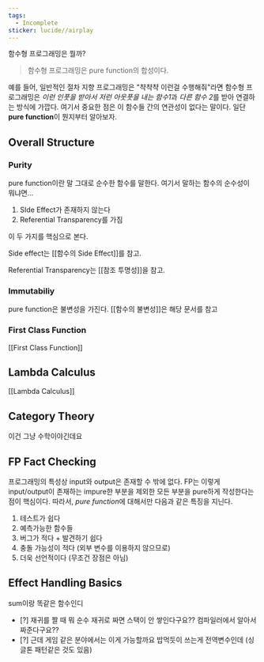 ```yaml
---
tags:
  - Incomplete
sticker: lucide//airplay
---
```

함수형 프로그래밍은 뭘까?
> 함수형 프로그래밍은 pure function의 합성이다.

예를 들어, 일반적인 절차 지향 프로그래밍은 "챡챡챡 이런걸 수행해줘"라면 함수형 프로그래밍은 *이런 인풋을 받아서 저런 아웃풋을 내는 함수1*과 *다른 함수 2*를 받아 연결하는 방식에 가깝다. 여기서 중요한 점은 이 함수들 간의 연관성이 없다는 말이다. 일단 **pure function**이 뭔지부터 알아보자.

## Overall Structure

### Purity

pure function이란 말 그대로 순수한 함수를 말한다. 여기서 말하는 함수의 순수성이 뭐냐면...

1. SIde Effect가 존재하지 않는다
2. Referential Transparency를 가짐

이 두 가지를 핵심으로 본다. 

Side effect는 [[함수의 Side Effect]]를 참고.

Referential Transparency는 [[참조 투명성]]을 참고.
### Immutabiliy

pure function은 불변성을 가진다.
[[함수의 불변성]]은 해당 문서를 참고

### First Class Function

[[First Class Function]]

## Lambda Calculus

[[Lambda Calculus]]
## Category Theory

이건 그냥 수학이야긴데요
## FP Fact Checking 

프로그래밍의 특성상 input와 output은 존재할 수 밖에 없다. FP는 이렇게 input/output이 존재하는 impure한 부분을 제외한 모든 부분을 pure하게 작성한다는 점이 핵심이다.
따라서, *pure function*에 대해서만 다음과 같은 특징을 지닌다.
1. 테스트가 쉽다
2. 예측가능한 함수들
3. 버그가 적다 + 발견하기 쉽다
4. 충돌 가능성이 적다 (외부 변수를 이용하지 않으므로)
5. 더욱 선언적이다 (무조건 장점은 아님)
## Effect Handling Basics

sum이랑 똑같은 함수인디

- [?] 재귀를 짤 때 뭐 순수 재귀로 짜면 스택이 안 쌓인다구요?? 컴파일러에서 알아서 짜준다구요??
- [?] 근데 게임 같은 분야에서는 이게 가능할까요 밥먹듯이 쓰는게 전역변수인데 (싱글톤 패턴같은 것도 있음)
